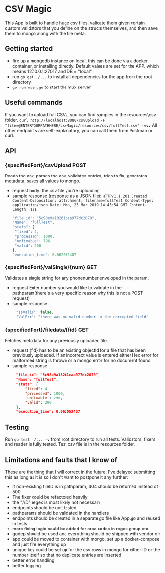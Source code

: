 # CSV Magic
This App is built to handle huge csv files, validate them given certain custom validators that you define on the structs themselves, and then save them to mongo along with the file meta.
## Getting started
* fire up a mongodb instance on local, this can be done via a docker container, or installing directly. Default values are set for the APP. which means 127.0.0.1:27017 and DB = "local"
* run ```go get ./...``` to install all dependencies for the app from the root directory
* ```go run main.go``` to start the mux server 
## Useful commands 
If you want to upload full CSVs, you can find samples in the resources\csv folder.
```curl http://localhost:8080/csvUpload -F "file=@ENTERYOURPATHHERE/csvMagic/resources/csv/fullTest.csv" -vvv```
All other endpoints are self-explanatory, you can call them from Postman or curl. 
## API 
### {specifiedPort}/csvUpload POST
Reads the csv, parses the csv, validates entries, tries to fix, generates metadata, saves all values to mongo.
* request body:
the csv file you're uploading
* sample response (response as a JSON file): 
  `HTTP/1.1 201 Created
  Content-Disposition: attachment; filename=fullTest
  Content-Type: application/json
  Date: Mon, 25 Mar 2019 14:45:54 GMT
  Content-Length: 181`
  ```javascript {
  "file_id": "5c98e9a18261caa977dc2079",
  "Name": "fullTest",
  "stats": {
   "fixed": 4,
   "processed": 1000,
   "unfixable": 796,
   "valid": 200
  },
  "execution_time": 0.062052487
### {specifiedPort}/valSingle/{num} GET
 Validates a single string for any phonenumber enveloped in the param.
 * request
 Enter number you would like to validate in the pathparam(there's a very specific reason why this is not a POST request)
* sample response
```javascript
     "IsValid": false,
     "ValErr": "there was no valid number in the corrupted field"
```
### {specifiedPort}/filedata/{fid} GET
 Fetches metadata for any previously uploaded file. 
 * request
 {fid} has to be an existing objectId for a file that has been previously uploaded. If an incorrect value is entered either Hex error for malformed string is thrown or a mongo error for no document found
 * sample response 
 ```json 
      "file_id": "5c98e9a18261caa977dc2079",
      "Name": "fullTest",
      "stats": {
          "fixed": 4,
          "processed": 1000,
          "unfixable": 796,
          "valid": 200
      },
      "execution_time": 0.062052487
  ```
  ## Testing
  Run ```go test ./... -v``` from root directory to run all tests. Validators, fixers and reader is fully tested. Test csv file is in the resources folder.
  ## Limitations and faults that I know of
  These are the thing that I will correct in the future, I've delayed submitting this as long as it is so I don't want to postpone it any further:
  * if non-existing fileID is in pathparam, 404 should be returned instead of 500
  * The fixer could be refactored heavily
  * the "//D" regex is most likely not necessary
  * endpoints should be unit tested
  * pathparams should be validated in the handlers
  * endpoints should be created in a separate go file like App.go and reused in tests
  * more fixing logic could be added for area codes in regex group etc.
  * godep should be used and everything should be shipped with vendor dir
  * app could be moved to container with mongo, set up a docker-compose and just fire everything up
  * unique key could be set up for the csv rows in mongo for either ID or the number itself so that no duplicate entries are inserted
  * better error handling
  * better logging
  